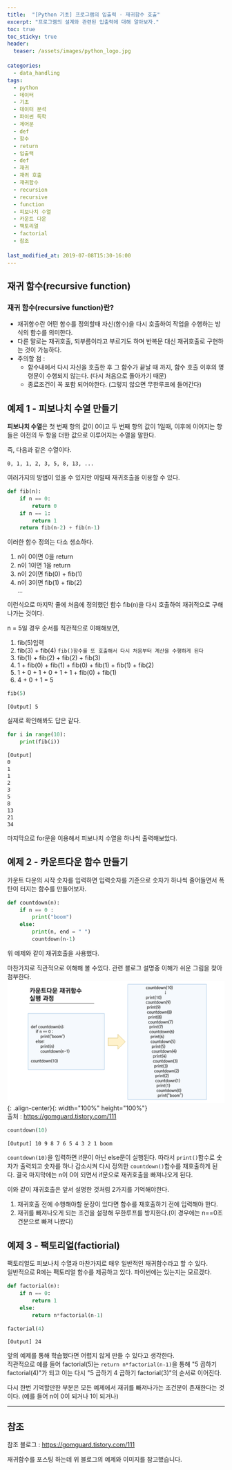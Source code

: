 ```yaml
---
title:  "[Python 기초] 프로그램의 입출력 - 재귀함수 호출"
excerpt: "프로그램의 설계와 관련된 입출력에 대해 알아보자."
toc: true
toc_sticky: true
header:
  teaser: /assets/images/python_logo.jpg

categories:
  - data_handling
tags:
  - python
  - 데이터
  - 기초
  - 데이터 분석
  - 파이썬 독학
  - 제어문
  - def
  - 함수
  - return
  - 입출력
  - def
  - 재귀
  - 재귀 호출
  - 재귀함수
  - recursion
  - recursive
  - function
  - 피보나치 수열
  - 카운트 다운
  - 팩토리얼
  - factorial
  - 참조

last_modified_at: 2019-07-08T15:30-16:00
---
```



## 재귀 함수(recursive function)  

### 재귀 함수(recursive function)란?  

- 재귀함수란 어떤 함수를 정의할때 자신(함수)을 다시 호출하여 작업을 수행하는 방식의 함수를 의미한다.  
- 다른 말로는 재귀호출, 되부름이라고 부르기도 하며 반복문 대신 재귀호출로 구현하는 것이 가능하다.  
- 주의할 점 :  
  - 함수내에서 다시 자신을 호출한 후 그 함수가 끝날 때 까지, 함수 호출 이후의 명령문이 수행되지 않는다. (다시 처음으로 돌아가기 때문)  
  - 종료조건이 꼭 포함 되어야한다. (그렇지 않으면 무한루프에 들어간다)  


## 예제 1 - 피보나치 수열 만들기  

**피보나치 수열**은 첫 번째 항의 값이 0이고 두 번째 항의 값이 1일때, 이후에 이어지는 항들은 이전의 두 항을 더한 값으로 이루어지는 수열을 말한다.  


즉, 다음과 같은 수열이다.  
```
0, 1, 1, 2, 3, 5, 8, 13, ...
```

여러가지의 방법이 있을 수 있지만 이럴때 재귀호출을 이용할 수 있다.  

```python
def fib(n):
    if n == 0: 
        return 0
    if n == 1:
        return 1
    return fib(n-2) + fib(n-1)
```
이러한 함수 정의는 다소 생소하다.  

1. n이 0이면 0을 return  
2. n이 1이면 1을 return  
3. n이 2이면 fib(0) + fib(1)  
4. n이 3이면 fib(1) + fib(2)  
...

이런식으로 마지막 줄에 처음에 정의했던 함수 fib(n)을 다시 호출하여 재귀적으로 구해나가는 것이다.  

n = 5일 경우 순서를 직관적으로 이해해보면,  
1. fib(5)입력  
2. fib(3) + fib(4)    `fib()함수를 또 호출해서 다시 처음부터 계산을 수행하게 된다`
3. fib(1) + fib(2) + fib(2) + fib(3)
4. 1 + fib(0) + fib(1) + fib(0) + fib(1) + fib(1) + fib(2)
5. 1 + 0 + 1 + 0 + 1 + 1 + fib(0) + fib(1)
6. 4 + 0 + 1 = 5

```python
fib(5)
```
    [Output] 5

실제로 확인해봐도 답은 같다.  

```python
for i in range(10):
    print(fib(i))
```
    [Output]
    0
    1
    1
    2
    3
    5
    8
    13
    21
    34
    
마지막으로 for문을 이용해서 피보나치 수열을 하나씩 출력해보았다.  
    

## 예제 2 - 카운트다운 함수 만들기  

카운트 다운의 시작 숫자를 입력하면 입력숫자를 기준으로 숫자가 하나씩 줄어들면서 폭탄이 터지는 함수를 만들어보자.  

```python
def countdown(n):
    if n == 0 :
        print("boom")
    else:
        print(n, end = " ")
        countdown(n-1)
```
위 예제와 같이 재귀호출을 사용했다.  

마찬가지로 직관적으로 이해해 볼 수있다. 관련 블로그 설명중 이해가 쉬운 그림을 찾아 첨부한다.  
![png](/assets/images/recursion.png "새파일txt이미지"){: .align-center}{: width="100%" height="100%"}  
출처 : https://gomguard.tistory.com/111  


```python
countdown(10)
```
    [Output] 10 9 8 7 6 5 4 3 2 1 boom
    
`countdown(10)`을 입력하면 if문이 아닌 else문이 실행된다. 따라서 `print()`함수로 숫자가 출력되고 숫자를 하나 감소시켜 다시 정의한 `countdown()`함수를 재호출하게 된다.  결국 마지막에는 n이 0이 되면서 if문으로 재귀호출을 빠져나오게 된다.  


이와 같이 재귀호출은 앞서 설명한 것처럼 2가지를 기억해야한다.  
1. 재귀호출 전에 수행해야할 문장이 있다면 함수를 재호출하기 전에 입력해야 한다.  
2. 재귀를 빠져나오게 되는 조건을 설정해 무한루프를 방지한다.(이 경우에는 n==0조건문으로 빠져 나왔다)  


## 예제 3 - 팩토리얼(factiorial)  

팩토리얼도 피보나치 수열과 마찬가지로 매우 일반적인 재귀함수라고 할 수 있다.  
일반적으로 R에는 팩토리얼 함수를 제공하고 있다. 파이썬에는 있는지는 모르겠다.  

```python
def factorial(n):
    if n == 0:
        return 1
    else:
        return n*factorial(n-1)
```
```python
factorial(4)
```
    [Output] 24
    
앞의 예제를 통해 학습했다면 어렵지 않게 만들 수 있다고 생각한다.  
직관적으로 예를 들어 factorial(5)는 `return n*factorial(n-1)`을 통해 "5 곱하기 factorial(4)"가 되고 이는 다시 "5 곱하기 4 곱하기 factorial(3)"의 순서로 이어진다.  

다시 한번 기억할만한 부분은 모든 예제에서 재귀를 빠져나가는 조건문이 존재한다는 것이다. (예를 들어 n이 0이 되거나 1이 되거나)  

---


## 참조  

참조 블로그 : https://gomguard.tistory.com/111  


재귀함수를 포스팅 하는데 위 블로그의 예제와 이미지를 참고했습니다.  








